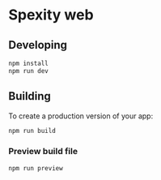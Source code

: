 # Spexity web

## Developing

```bash
npm install
npm run dev
```

## Building

To create a production version of your app:

```bash
npm run build
```

### Preview build file

```bash
npm run preview
```
